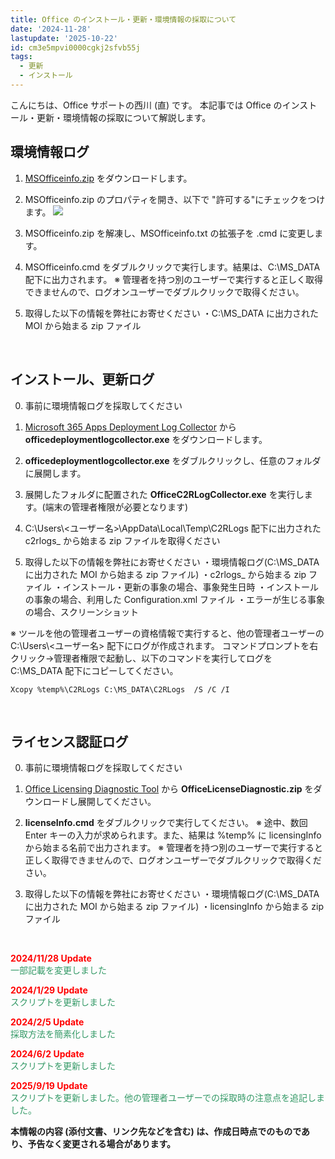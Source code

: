 ```yaml
---
title: Office のインストール・更新・環境情報の採取について
date: '2024-11-28'
lastupdate: '2025-10-22'
id: cm3e5mpvi0000cgkj2sfvb55j
tags:
  - 更新
  - インストール
---
```


こんにちは、Office サポートの西川 (直) です。 
本記事では Office のインストール・更新・環境情報の採取について解説します。


環境情報ログ
---
1. [MSOfficeinfo.zip](MSOfficeinfo_v3.4.zip) をダウンロードします。

2. MSOfficeinfo.zip のプロパティを開き、以下で "許可する"にチェックをつけます。
![](image1.png)
3. MSOfficeinfo.zip を解凍し、MSOfficeinfo.txt の拡張子を .cmd に変更します。

4. MSOfficeinfo.cmd をダブルクリックで実行します。結果は、C:\MS_DATA 配下に出力されます。
※ 管理者を持つ別のユーザーで実行すると正しく取得できませんので、ログオンユーザーでダブルクリックで取得ください。

5. 取得した以下の情報を弊社にお寄せください
・C:\MS_DATA に出力された MOI から始まる zip ファイル

<br>

インストール、更新ログ
---
0. 事前に環境情報ログを採取してください

1. [Microsoft 365 Apps Deployment Log Collector](https://www.microsoft.com/en-us/download/details.aspx?id=103236) から **officedeploymentlogcollector.exe** をダウンロードします。

2. **officedeploymentlogcollector.exe** をダブルクリックし、任意のフォルダに展開します。

3. 展開したフォルダに配置された **OfficeC2RLogCollector.exe** を実行します。(端末の管理者権限が必要となります)

4. C:\Users\\<ユーザー名>\AppData\Local\Temp\C2RLogs 配下に出力された c2rlogs_ から始まる zip ファイルを取得ください

5. 取得した以下の情報を弊社にお寄せください
・環境情報ログ(C:\MS_DATA に出力された MOI から始まる zip ファイル)
・c2rlogs_ から始まる zip ファイル
・インストール・更新の事象の場合、事象発生日時
・インストールの事象の場合、利用した Configuration.xml ファイル
・エラーが生じる事象の場合、スクリーンショット

※ ツールを他の管理者ユーザーの資格情報で実行すると、他の管理者ユーザーの C:\Users\\<ユーザー名> 配下にログが作成されます。
コマンドプロンプトを右クリック→管理者権限で起動し、以下のコマンドを実行してログを C:\MS_DATA 配下にコピーしてください。

```
Xcopy %temp%\C2RLogs C:\MS_DATA\C2RLogs  /S /C /I
```

<br>

ライセンス認証ログ
---
0. 事前に環境情報ログを採取してください

1. [Office Licensing Diagnostic Tool](https://www.microsoft.com/en-us/download/details.aspx?id=55948) から **OfficeLicenseDiagnostic.zip** をダウンロードし展開してください。
2. **licenseInfo.cmd** をダブルクリックで実行してください。
※ 途中、数回 Enter キーの入力が求められます。また、結果は %temp% に licensingInfo から始まる名前で出力されます。
※ 管理者を持つ別のユーザーで実行すると正しく取得できませんので、ログオンユーザーでダブルクリックで取得ください。

3. 取得した以下の情報を弊社にお寄せください
・環境情報ログ(C:\MS_DATA に出力された MOI から始まる zip ファイル)
・licensingInfo から始まる zip ファイル

<br>

<span style="color:#ff0000">**2024/11/28  Update**</span>  
<span style="color:#339966">一部記載を変更しました</span>

<span style="color:#ff0000">**2024/1/29  Update**</span>  
<span style="color:#339966">スクリプトを更新しました</span>

<span style="color:#ff0000">**2024/2/5  Update**</span>  
<span style="color:#339966">採取方法を簡素化しました</span>

<span style="color:#ff0000">**2024/6/2  Update**</span>  
<span style="color:#339966">スクリプトを更新しました</span>

<span style="color:#ff0000">**2025/9/19  Update**</span>  
<span style="color:#339966">スクリプトを更新しました。他の管理者ユーザーでの採取時の注意点を追記しました。</span>

**本情報の内容 (添付文書、リンク先などを含む) は、作成日時点でのものであり、予告なく変更される場合があります。**